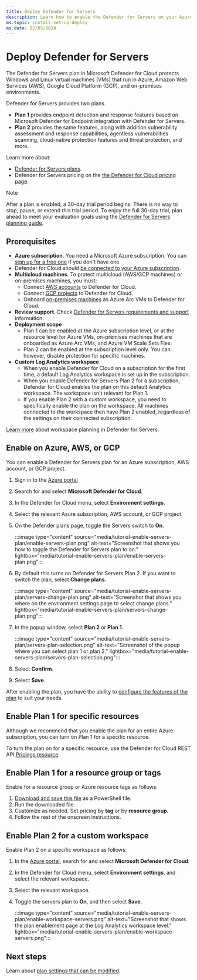 ```yaml
---
title: Deploy Defender for Servers
description: Learn how to enable the Defender for Servers on your Azure subscription for Microsoft Defender for Cloud.
ms.topic: install-set-up-deploy
ms.date: 02/05/2024
---
```


# Deploy Defender for Servers

The Defender for Servers plan in Microsoft Defender for Cloud protects Windows and Linux virtual machines (VMs) that run in Azure, Amazon Web Services (AWS), Google Cloud Platform (GCP), and on-premises environments.

Defender for Servers provides two plans.

- **Plan 1** provides endpoint detection and response features based on Microsoft Defender for Endpoint integration with Defender for Servers.
- **Plan 2** provides the same features, along with addition vulnerability assessment and response capabilities, agentless vulnerabilities scanning, cloud-native protection features and threat protection, and more.


Learn more about:

- [Defender for Servers plans](defender-for-servers-overview.md).
- Defender for Servers pricing on the [the Defender for Cloud pricing page](https://azure.microsoft.com/pricing/details/defender-for-cloud/).

> [!NOTE]
> After a plan is enabled, a 30-day trial period begins. There is no way to stop, pause, or extend this trial period. To enjoy the full 30-day trial, plan ahead to meet your evaluation goals using the [Defender for Servers planning guide](plan-defender-for-servers.md).

## Prerequisites

- **Azure subscription**. You need a Microsoft Azure subscription. You can [sign up for a free one](https://azure.microsoft.com/pricing/free-trial/) if you don't have one
- Defender for Cloud should [be connected to your Azure subscription](connect-azure-subscription.md).
- **Multicloud machines**. To protect multicloud (AWS/GCP machines) or on-premises machines, you must:
    - Connect [AWS accounts](quickstart-onboard-aws.md) to Defender for Cloud.
    - Connect [GCP projects](quickstart-onboard-gcp.md) to Defender for Cloud.
    - Onboard [on-premises machines](onboard-machines-with-defender-for-endpoint.md) as Azure Arc VMs to Defender for Cloud.
- **Review support**. Check [Defender for Servers requirements and support](support-matrix-defender-for-server.md) information.
- **Deployment scope** 
    - Plan 1 can be enabled at the Azure subscription level, or at the resource level for Azure VMs, on-premises machines that are onboarded as Azure Arc VMs, and Azure VM Scale Sets Flex.
    - Plan 2 can be enabled at the subscription level only. You can however, disable protection for specific machines.
- **Custom Log Analytics workspace**
    - When you enable Defender for Cloud on a subscription for the first time, a default Log Analytics workspace is set up in the subscription. 
    - When you enable Defender for Servers Plan 2 for a subscription, Defender for Cloud enables the plan on this default Analytics workspace. The workspace isn't relevant for Plan 1.
    - If you enable Plan 2 with a custom workspace, you need to specifically enable the plan on the workspace. All machines connected to the workspace then have Plan 2 enabled, regardless of the settings on their connected subscription.
    
[Learn more](plan-defender-for-servers-data-workspace.md) about workspace planning in Defender for Servers.


## Enable on Azure, AWS, or GCP

You can enable a Defender for Servers plan for an Azure subscription, AWS account, or GCP project.


1. Sign in to the [Azure portal](https://portal.azure.com)

1. Search for and select **Microsoft Defender for Cloud**.

1. In the Defender for Cloud menu, select **Environment settings**.

1. Select the relevant Azure subscription, AWS account, or GCP project.

1. On the Defender plans page, toggle the Servers switch to **On**.

    :::image type="content" source="media/tutorial-enable-servers-plan/enable-servers-plan.png" alt-text="Screenshot that shows you how to toggle the Defender for Servers plan to on." lightbox="media/tutorial-enable-servers-plan/enable-servers-plan.png":::

1. By default this turns on Defender for Servers Plan 2. If you want to switch the plan, select **Change plans**.

    :::image type="content" source="media/tutorial-enable-servers-plan/servers-change-plan.png" alt-text="Screenshot that shows you where on the environment settings page to select change plans." lightbox="media/tutorial-enable-servers-plan/servers-change-plan.png":::

1. In the popup window, select **Plan 2** or **Plan 1**.

    :::image type="content" source="media/tutorial-enable-servers-plan/servers-plan-selection.png" alt-text="Screenshot of the popup where you can select plan 1 or plan 2." lightbox="media/tutorial-enable-servers-plan/servers-plan-selection.png":::

1. Select **Confirm**.

1. Select **Save**.

After enabling the plan, you have the ability to [configure the features of the plan](configure-servers-coverage.md) to suit your needs.

## Enable Plan 1 for specific resources

Although we recommend that you enable the plan for an entire Azure subscription, you can turn on Plan 1 for a specific resource.

To turn the plan on for a specific resource, use the Defender for Cloud REST API.[Pricings resource](/rest/api/defenderforcloud/pricings).

## Enable Plan 1 for a resource group or tags

Enable for a resource group or Azure resource tags as follows:

1. [Download and save this file](https://github.com/Azure/Microsoft-Defender-for-Cloud/tree/main/Powershell%20scripts/Defender%20for%20Servers%20on%20resource%20level) as a PowerShell file.
1. Run the downloaded file.
1. Customize as needed. Set pricing by **tag** or by **resource group**.
1. Follow the rest of the onscreen instructions.


## Enable Plan 2 for a custom workspace

Enable Plan 2 on a specific workspace as follows:

1. In the [Azure portal](https://portal.azure.com), search for and select **Microsoft Defender for Cloud**.

1. In the Defender for Cloud menu, select **Environment settings**, and select the relevant workspace.

1. Select the relevant workspace.

1. Toggle the servers plan to **On**, and then select **Save**.

    :::image type="content" source="media/tutorial-enable-servers-plan/enable-workspace-servers.png" alt-text="Screenshot that shows the plan enablement page at the Log Analytics workspace level." lightbox="media/tutorial-enable-servers-plan/enable-workspace-servers.png":::



## Next steps

Learn about [plan settings that can be modified](configure-servers-coverage.md).
